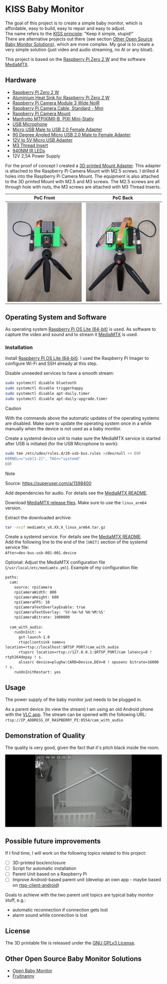 # KISS Baby Monitor
The goal of this project is to create a simple baby monitor, which is affordable, easy to build, easy to repair and easy to adjust.  
The name refers to the [KISS principle](https://en.wikipedia.org/wiki/KISS_principle): "Keep it simple, stupid!"  
There are alternative projects out there (see section [Other Open Source Baby Monitor Solutions](#other-open-source-baby-monitor-solutions)), which are more complex. My goal is to create a very simple solution (just video and audio streaming, no AI or any bloat).

This project is based on the [Raspberry Pi Zero 2 W](https://www.raspberrypi.com/products/raspberry-pi-zero-2-w/) and the software [MediaMTX](https://github.com/bluenviron/mediamtx).

## Hardware
- [Raspberry Pi Zero 2 W](https://www.berrybase.de/raspberry-pi-zero-2-w)
- [Aluminium Heat Sink for Raspberry Pi Zero 2 W](https://www.berrybase.de/waveshare-aluminiumkuehlkoerper-fuer-raspberry-pi-zero-zero-2-w)
- [Raspberry Pi Camera Module 3 Wide NoIR](https://www.berrybase.de/raspberry-pi-camera-module-3-wide-noir-12mp)
- [Raspberry Pi Camera Cable, Standard - Mini](https://www.berrybase.de/raspberry-pi-camera-cable-standard-mini-300mm)
- [Raspberry Pi Camera Mount](https://www.berrybase.de/mount-fuer-raspberry-pi-kameras-1-4-stativgewinde-inkl.-mini-stativ)
- [Manfrotto MTPIXIMII-B, PIXI Mini-Stativ](https://amzn.eu/d/8S8Y6OI)
- [USB Microphone](https://amzn.eu/d/gOqTDRu)
- [Micro USB Male to USB 2.0 Female Adapter](https://amzn.eu/d/7YPl5YC)
- [90 Degree Angled Micro USB 2.0 Male to Female Adapter](https://amzn.eu/d/enbnpMW)
- [12V to 5V Micro USB Adapter](https://amzn.eu/d/j3NnDJE)
- [M3 Thread Insert](https://amzn.eu/d/e58Oaoh)
- [940NM IR LEDs](https://de.aliexpress.com/item/32871966500.html)
- 12V 2,5A Power Supply

For the proof of concept I created a [3D printed Mount Adapter](kiss-baby-monitor-mount.stl). This adapter is attached to the Raspberry Pi Camera Mount with M2.5 screws. I drilled 4 holes into the Raspberry Pi Camera Mount. The equipment is also attached to the 3D printed Mount with M2.5 and M3 screws. The M2.5 screws are all through hole with nuts, the M3 screws are attached with M3 Thread Inserts.

PoC Front                               |  PoC Back
:--------------------------------------:|:--------------------------------------:
![PoC Front](resources/PoC-front.jpg)   |  ![PoC Back](resources/PoC-back.jpg)

## Operating System and Software
As operating system [Raspberry Pi OS Lite (64-bit)](https://www.raspberrypi.com/software/operating-systems/) is used. As software to capture the video and sound and to stream it [MediaMTX](https://github.com/bluenviron/mediamtx) is used.

### Installation
Install [Raspberry Pi OS Lite (64-bit)](https://www.raspberrypi.com/software/operating-systems/). I used the Raspberry Pi Imager to configure Wi-Fi and SSH already at this step.

Disable unneeded services to have a smooth stream:

```sh
sudo systemctl disable bluetooth
sudo systemctl disable triggerhappy
sudo systemctl disable apt-daily.timer
sudo systemctl disable apt-daily-upgrade.timer
```
> [!CAUTION]
> With the commands above the automatic updates of the operating systems are disabled. Make sure to update the operating system once in a while manually when the device is not used as a baby monitor.

Create a systemd device unit to make sure the MediaMTX service is started after USB is initiated (for the USB Microphone to work):
```sh
sudo tee /etc/udev/rules.d/20-usb-bus.rules >/dev/null << EOF
KERNEL=="usb[1-2]", TAG+="systemd"
EOF
```
> [!NOTE]
> Source: https://superuser.com/a/1398400

Add dependencies for audio. For details see the [MediaMTX README](https://github.com/bluenviron/mediamtx?tab=readme-ov-file#adding-audio).

Download [MediaMTX release files](https://github.com/bluenviron/mediamtx/releases). Make sure to use the `linux_arm64` version.

Extract the downloaded archive:
```sh
tar -xvzf mediamtx_vX.XX.X_linux_arm64.tar.gz
```

Create a systemd service. For details see the [MediaMTX README](https://github.com/bluenviron/mediamtx?tab=readme-ov-file#linux).  
Add the following line to the end of the `[UNIT]` section of the systemd service file:  
`After=dev-bus-usb-001-001.device`

Optional: Adjust the MediaMTX configuration file (`/usr/local/etc/mediamtx.yml`). Example of my configuration file:
```
paths:
  cam:
    source: rpiCamera
    rpiCameraWidth: 800
    rpiCameraHeight: 600
    rpiCameraFPS: 10
    rpiCameraTextOverlayEnable: true
    rpiCameraTextOverlay: '%Y-%m-%d %H:%M:%S'
    rpiCameraBitrate: 1000000

  cam_with_audio:
    runOnInit: >
      gst-launch-1.0
      rtspclientsink name=s location=rtsp://localhost:$RTSP_PORT/cam_with_audio
      rtspsrc location=rtsp://127.0.0.1:$RTSP_PORT/cam latency=0 ! rtph264depay ! s.
      alsasrc device=plughw:CARD=Device,DEV=0 ! opusenc bitrate=16000 ! s.
    runOnInitRestart: yes
```

## Usage
The power supply of the baby monitor just needs to be plugged in.

As a parent device (to view the stream) I am using an old Android phone with the [VLC app](https://f-droid.org/packages/org.videolan.vlc/). The stream can be opened with the following URL:  
`rtsp://IP_ADDRESS_OF_RASPBERRY_PI:8554/cam_with_audio`

## Demonstration of Quality
The quality is very good, given the fact that it's pitch black inside the room.

![Screenshot](resources/Screenshot.png)

## Possible future improvements
If I find time, I will work on the following topics related to this project:
- [ ] 3D-printed box/enclosure
- [ ] Script for automatic installation
- [ ] Parent Unit based on a Raspberry Pi
- [ ] Improve Android-based parent unit (develop an own app - maybe based on [rtsp-client-android](https://github.com/alexeyvasilyev/rtsp-client-android))

Goals to achieve with the two parent unit topics are typical baby monitor stuff, e.g.:
- automatic reconnection if connection gets lost
- alarm sound while connection is lost

## License
The 3D printable file is released under the [GNU GPLv3 License](LICENSE).

## Other Open Source Baby Monitor Solutions
- [Open Baby Monitor](https://github.com/lars-frogner/OpenBabyMonitor)
- [Fruitnanny](https://github.com/ivadim/fruitnanny)
